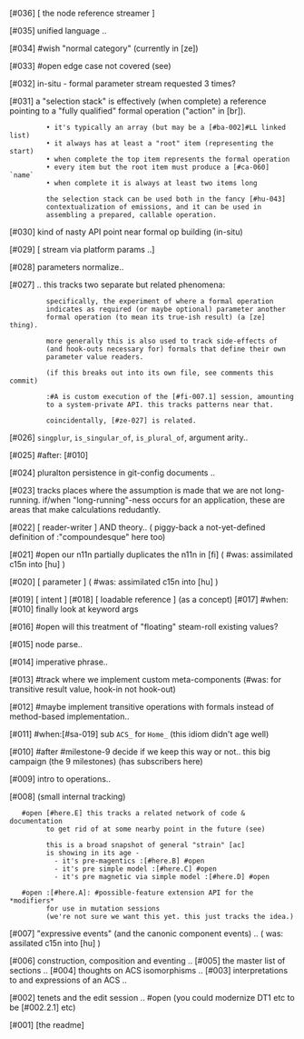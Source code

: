 [#036]       [ the node reference streamer ]

[#035]       unified language ..

[#034] #wish "normal category" (currently in [ze])

[#033] #open edge case not covered (see)

[#032]       in-situ - formal parameter stream requested 3 times?

[#031]       a "selection stack" is effectively (when complete) a reference
             pointing to a "fully qualified" formal operation ("action" in
             [br]).

             • it's typically an array (but may be a [#ba-002]#LL linked list)
             • it always has at least a "root" item (representing the start)
             • when complete the top item represents the formal operation
             • every item but the root item must produce a [#ca-060] `name`
             • when complete it is always at least two items long

             the selection stack can be used both in the fancy [#hu-043]
             contextualization of emissions, and it can be used in
             assembling a prepared, callable operation.

[#030]       kind of nasty API point near formal op building (in-situ)

[#029]       [ stream via platform params ..]

[#028]       parameters normalize..

[#027]       ..
             this tracks two separate but related phenomena:

             specifically, the experiment of where a formal operation
             indicates as required (or maybe optional) parameter another
             formal operation (to mean its true-ish result) (a [ze] thing).

             more generally this is also used to track side-effects of
             (and hook-outs necessary for) formals that define their own
             parameter value readers.

             (if this breaks out into its own file, see comments this commit)

             :#A is custom execution of the [#fi-007.1] session, amounting
             to a system-private API. this tracks patterns near that.

             coincidentally, [#ze-027] is related.

[#026]       `singplur`, `is_singular_of`, `is_plural_of`, argument arity..

[#025]       #after: [#010]

[#024]       pluralton persistence in git-config documents ..

[#023]       tracks places where the assumption is made that we are not
             long-running. if/when "long-running"-ness occurs for an
             application, these are areas that make calculations redudantly.

[#022]       [ reader-writer ] AND theory..
             ( piggy-back a not-yet-defined definition of :"compoundesque" here too)

[#021] #open our n11n partially duplicates the n11n in [fi]
             ( #was: assimilated c15n into [hu] )

[#020]       [ parameter ]
             ( #was: assimilated c15n into [hu] )

[#019]       [ intent ]
[#018]       [ loadable reference ]  (as a concept)
[#017]       #when: [#010] finally look at keyword args

[#016] #open will this treatment of "floating" steam-roll existing values?

[#015]       node parse..

[#014]       imperative phrase..

[#013]       #track where we implement custom meta-components
             (#was: for transitive result value, hook-in not hook-out)

[#012]   #maybe implement transitive operations with formals instead of
             method-based implementation..

[#011]   #when:[#sa-019] sub `ACS_` for `Home_` (this idiom didn't age well)

[#010]     #after #milestone-9 decide if we keep this way or not..
             this big campaign (the 9 milestones) (has subscribers here)

[#009]       intro to operations..

[#008]       (small internal tracking)

       #open [#here.E] this tracks a related network of code & documentation
             to get rid of at some nearby point in the future (see)

             this is a broad snapshot of general "strain" [ac]
             is showing in its age -
               - it's pre-magentics :[#here.B] #open
               - it's pre simple model :[#here.C] #open
               - it's pre magnetic via simple model :[#here.D] #open

       #open :[#here.A]: #possible-feature extension API for the *modifiers*
             for use in mutation sessions
             (we're not sure we want this yet. this just tracks the idea.)

[#007]       "expressive events" (and the canonic component events) ..
             ( was: assilated c15n into [hu] )

[#006]       construction, composition and eventing ..
[#005]       the master list of sections ..
[#004]       thoughts on ACS isomorphisms ..
[#003]       interpretations to and expressions of an ACS ..

[#002]       tenets and the edit session ..
       #open (you could modernize DT1 etc to be [#002.2.1] etc)

[#001]       [the readme]

